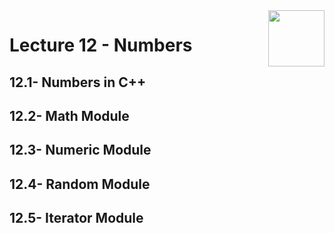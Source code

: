 <img align="right" width="90" height="90" src="https://github.com/cs-MohamedAyman/Computer-Science-Textbooks/blob/master/logos/cpp.jpg">

# Lecture 12 - Numbers
## 12.1- Numbers in C++
## 12.2- Math Module
## 12.3- Numeric Module
## 12.4- Random Module
## 12.5- Iterator Module
